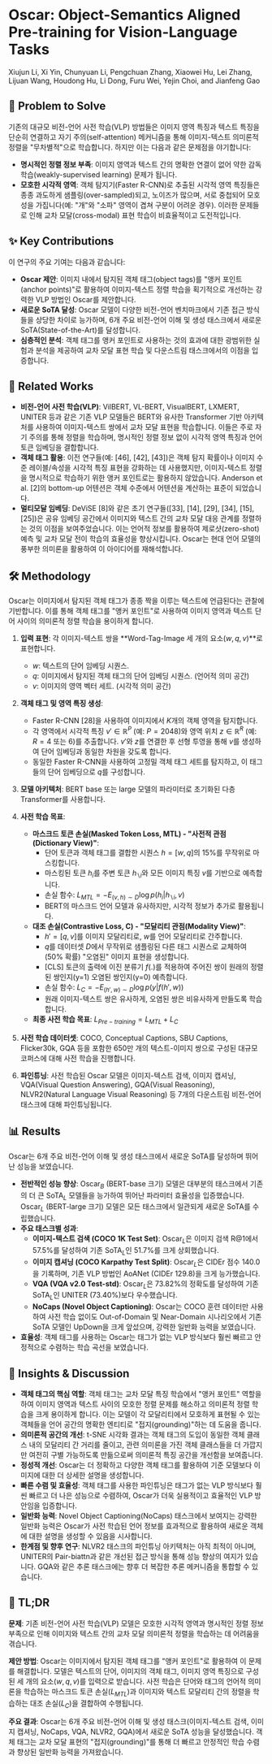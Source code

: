 # Oscar: Object-Semantics Aligned Pre-training for Vision-Language Tasks
Xiujun Li, Xi Yin, Chunyuan Li, Pengchuan Zhang, Xiaowei Hu, Lei Zhang, Lijuan Wang, Houdong Hu, Li Dong, Furu Wei, Yejin Choi, and Jianfeng Gao

## 🧩 Problem to Solve
기존의 대규모 비전-언어 사전 학습(VLP) 방법들은 이미지 영역 특징과 텍스트 특징을 단순히 연결하고 자기 주의(self-attention) 메커니즘을 통해 이미지-텍스트 의미론적 정렬을 "무차별적"으로 학습합니다. 하지만 이는 다음과 같은 문제점을 야기합니다:
- **명시적인 정렬 정보 부족**: 이미지 영역과 텍스트 간의 명확한 연결이 없어 약한 감독 학습(weakly-supervised learning) 문제가 됩니다.
- **모호한 시각적 영역**: 객체 탐지기(Faster R-CNN)로 추출된 시각적 영역 특징들은 종종 과도하게 샘플링(over-sampled)되고, 노이즈가 많으며, 서로 중첩되어 모호성을 가집니다(예: "개"와 "소파" 영역이 겹쳐 구분이 어려운 경우).
이러한 문제들로 인해 교차 모달(cross-modal) 표현 학습이 비효율적이고 도전적입니다.

## ✨ Key Contributions
이 연구의 주요 기여는 다음과 같습니다:
- **Oscar 제안**: 이미지 내에서 탐지된 객체 태그(object tags)를 "앵커 포인트(anchor points)"로 활용하여 이미지-텍스트 정렬 학습을 획기적으로 개선하는 강력한 VLP 방법인 Oscar를 제안합니다.
- **새로운 SoTA 달성**: Oscar 모델이 다양한 비전-언어 벤치마크에서 기존 접근 방식들을 상당한 차이로 능가하며, 6개 주요 비전-언어 이해 및 생성 태스크에서 새로운 SoTA(State-of-the-Art)를 달성합니다.
- **심층적인 분석**: 객체 태그를 앵커 포인트로 사용하는 것의 효과에 대한 광범위한 실험과 분석을 제공하여 교차 모달 표현 학습 및 다운스트림 태스크에서의 이점을 입증합니다.

## 📎 Related Works
- **비전-언어 사전 학습(VLP)**: VilBERT, VL-BERT, VisualBERT, LXMERT, UNITER 등과 같은 기존 VLP 모델들은 BERT와 유사한 Transformer 기반 아키텍처를 사용하여 이미지-텍스트 쌍에서 교차 모달 표현을 학습합니다. 이들은 주로 자기 주의를 통해 정렬을 학습하며, 명시적인 정렬 정보 없이 시각적 영역 특징과 언어 토큰 임베딩을 결합합니다.
- **객체 태그 활용**: 이전 연구들(예: [46], [42], [43])은 객체 탐지 확률이나 이미지 수준 레이블/속성을 시각적 특징 표현을 강화하는 데 사용했지만, 이미지-텍스트 정렬을 명시적으로 학습하기 위한 앵커 포인트로는 활용하지 않았습니다. Anderson et al. [2]의 bottom-up 어텐션은 객체 수준에서 어텐션을 계산하는 표준이 되었습니다.
- **멀티모달 임베딩**: DeViSE [8]와 같은 초기 연구들([33], [14], [29], [34], [15], [25])은 공유 임베딩 공간에서 이미지와 텍스트 간의 교차 모달 대응 관계를 정렬하는 것의 이점을 보여주었습니다. 이는 언어적 정보를 활용하여 제로샷(zero-shot) 예측 및 교차 모달 전이 학습의 효율성을 향상시킵니다. Oscar는 현대 언어 모델의 풍부한 의미론을 활용하여 이 아이디어를 재해석합니다.

## 🛠️ Methodology
Oscar는 이미지에서 탐지된 객체 태그가 종종 짝을 이루는 텍스트에 언급된다는 관찰에 기반합니다. 이를 통해 객체 태그를 "앵커 포인트"로 사용하여 이미지 영역과 텍스트 단어 사이의 의미론적 정렬 학습을 용이하게 합니다.

1.  **입력 표현**: 각 이미지-텍스트 쌍을 **Word-Tag-Image 세 개의 요소($w, q, v$)**로 표현합니다.
    *   $w$: 텍스트의 단어 임베딩 시퀀스.
    *   $q$: 이미지에서 탐지된 객체 태그의 단어 임베딩 시퀀스. (언어적 의미 공간)
    *   $v$: 이미지의 영역 벡터 세트. (시각적 의미 공간)

2.  **객체 태그 및 영역 특징 생성**:
    *   Faster R-CNN [28]을 사용하여 이미지에서 $K$개의 객체 영역을 탐지합니다.
    *   각 영역에서 시각적 특징 $v' \in \mathbb{R}^{P}$ (예: $P=2048$)와 영역 위치 $z \in \mathbb{R}^{R}$ (예: $R=4$ 또는 $6$)를 추출합니다. $v'$와 $z$를 연결한 후 선형 투영을 통해 $v$를 생성하여 단어 임베딩과 동일한 차원을 갖도록 합니다.
    *   동일한 Faster R-CNN을 사용하여 고정밀 객체 태그 세트를 탐지하고, 이 태그들의 단어 임베딩으로 $q$를 구성합니다.

3.  **모델 아키텍처**: BERT base 또는 large 모델의 파라미터로 초기화된 다층 Transformer를 사용합니다.

4.  **사전 학습 목표**:
    *   **마스크드 토큰 손실(Masked Token Loss, MTL) - "사전적 관점(Dictionary View)"**:
        *   단어 토큰과 객체 태그를 결합한 시퀀스 $h = [w, q]$의 15%를 무작위로 마스킹합니다.
        *   마스킹된 토큰 $h_i$를 주변 토큰 $h_{\backslash i}$와 모든 이미지 특징 $v$를 기반으로 예측합니다.
        *   손실 함수: $L_{MTL} = -E_{(v,h) \sim D} \log p(h_i | h_{\backslash i}, v)$
        *   BERT의 마스크드 언어 모델과 유사하지만, 시각적 정보가 추가로 활용됩니다.
    *   **대조 손실(Contrastive Loss, C) - "모달리티 관점(Modality View)"**:
        *   $h' = [q, v]$를 이미지 모달리티로, $w$를 언어 모달리티로 간주합니다.
        *   $q$를 데이터셋 $D$에서 무작위로 샘플링된 다른 태그 시퀀스로 교체하여(50% 확률) "오염된" 이미지 표현을 생성합니다.
        *   [CLS] 토큰의 출력에 이진 분류기 $f(.)$를 적용하여 주어진 쌍이 원래의 정렬된 쌍인지(y=1) 오염된 쌍인지(y=0) 예측합니다.
        *   손실 함수: $L_C = -E_{(h',w) \sim D} \log p(y | f(h',w))$
        *   원래 이미지-텍스트 쌍은 유사하게, 오염된 쌍은 비유사하게 만들도록 학습합니다.
    *   **최종 사전 학습 목표**: $L_{Pre-training} = L_{MTL} + L_C$

5.  **사전 학습 데이터셋**: COCO, Conceptual Captions, SBU Captions, Flicker30k, GQA 등을 포함한 650만 개의 텍스트-이미지 쌍으로 구성된 대규모 코퍼스에 대해 사전 학습을 진행합니다.

6.  **파인튜닝**: 사전 학습된 Oscar 모델은 이미지-텍스트 검색, 이미지 캡셔닝, VQA(Visual Question Answering), GQA(Visual Reasoning), NLVR2(Natural Language Visual Reasoning) 등 7개의 다운스트림 비전-언어 태스크에 대해 파인튜닝됩니다.

## 📊 Results
Oscar는 6개 주요 비전-언어 이해 및 생성 태스크에서 새로운 SoTA를 달성하며 뛰어난 성능을 보였습니다.
- **전반적인 성능 향상**: Oscar$_{B}$ (BERT-base 크기) 모델은 대부분의 태스크에서 기존의 더 큰 SoTA$_{L}$ 모델들을 능가하여 뛰어난 파라미터 효율성을 입증했습니다. Oscar$_{L}$ (BERT-large 크기) 모델은 모든 태스크에서 일관되게 새로운 SoTA를 수립했습니다.
- **주요 태스크별 성과**:
    - **이미지-텍스트 검색 (COCO 1K Test Set)**: Oscar$_{L}$은 이미지 검색 R@1에서 57.5%를 달성하여 기존 SoTA$_{L}$인 51.7%를 크게 상회했습니다.
    - **이미지 캡셔닝 (COCO Karpathy Test Split)**: Oscar$_{L}$은 CIDEr 점수 140.0을 기록하며, 기존 VLP 방법인 AoANet (CIDEr 129.8)을 크게 능가했습니다.
    - **VQA (VQA v2.0 Test-std)**: Oscar$_{L}$은 73.82%의 정확도를 달성하여 기존 SoTA$_{L}$인 UNITER (73.40%)보다 우수했습니다.
    - **NoCaps (Novel Object Captioning)**: Oscar는 COCO 훈련 데이터만 사용하여 사전 학습 없이도 Out-of-Domain 및 Near-Domain 시나리오에서 기존 SoTA 모델인 UpDown을 크게 앞섰으며, 강력한 일반화 능력을 보였습니다.
- **효율성**: 객체 태그를 사용하는 Oscar는 태그가 없는 VLP 방식보다 훨씬 빠르고 안정적으로 수렴하는 학습 곡선을 보였습니다.

## 🧠 Insights & Discussion
- **객체 태그의 핵심 역할**: 객체 태그는 교차 모달 특징 학습에서 "앵커 포인트" 역할을 하여 이미지 영역과 텍스트 사이의 모호한 정렬 문제를 해소하고 의미론적 정렬 학습을 크게 용이하게 합니다. 이는 모델이 각 모달리티에서 모호하게 표현될 수 있는 객체들을 언어 공간의 명확한 엔티티로 "접지(grounding)"하는 데 도움을 줍니다.
- **의미론적 공간의 개선**: t-SNE 시각화 결과는 객체 태그의 도입이 동일한 객체 클래스 내의 모달리티 간 거리를 줄이고, 관련 의미론을 가진 객체 클래스들을 더 가깝지만 여전히 구별 가능하도록 만듦으로써 의미론적 특징 공간을 개선함을 보여줍니다.
- **정성적 개선**: Oscar는 더 정확하고 다양한 객체 태그를 활용하여 기준 모델보다 이미지에 대한 더 상세한 설명을 생성합니다.
- **빠른 수렴 및 효율성**: 객체 태그를 사용한 파인튜닝은 태그가 없는 VLP 방식보다 훨씬 빠르고 더 나은 성능으로 수렴하여, Oscar가 더욱 실용적이고 효율적인 VLP 방안임을 입증합니다.
- **일반화 능력**: Novel Object Captioning(NoCaps) 태스크에서 보여지는 강력한 일반화 능력은 Oscar가 사전 학습된 언어 정보를 효과적으로 활용하여 새로운 객체에 대한 설명을 생성할 수 있음을 시사합니다.
- **한계점 및 향후 연구**: NLVR2 태스크의 파인튜닝 아키텍처는 아직 최적이 아니며, UNITER의 Pair-biattn과 같은 개선된 접근 방식을 통해 성능 향상의 여지가 있습니다. GQA와 같은 추론 태스크에는 향후 더 복잡한 추론 메커니즘을 통합할 수 있습니다.

## 📌 TL;DR
**문제**: 기존 비전-언어 사전 학습(VLP) 모델은 모호한 시각적 영역과 명시적인 정렬 정보 부족으로 인해 이미지와 텍스트 간의 교차 모달 의미론적 정렬을 학습하는 데 어려움을 겪습니다.

**제안 방법**: Oscar는 이미지에서 탐지된 객체 태그를 "앵커 포인트"로 활용하여 이 문제를 해결합니다. 모델은 텍스트의 단어, 이미지의 객체 태그, 이미지 영역 특징으로 구성된 세 개의 요소($w, q, v$)를 입력으로 받습니다. 사전 학습은 단어와 태그의 언어적 의미론을 학습하는 마스크드 토큰 손실($L_{MTL}$)과 이미지와 텍스트 모달리티 간의 정렬을 학습하는 대조 손실($L_C$)을 결합하여 수행됩니다.

**주요 결과**: Oscar는 6개 주요 비전-언어 이해 및 생성 태스크(이미지-텍스트 검색, 이미지 캡셔닝, NoCaps, VQA, NLVR2, GQA)에서 새로운 SoTA 성능을 달성했습니다. 객체 태그는 교차 모달 표현의 "접지(grounding)"를 통해 더 빠르고 안정적인 학습 수렴과 향상된 일반화 능력을 가져왔습니다.